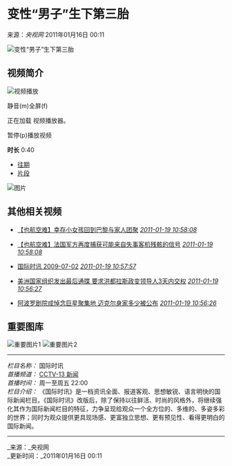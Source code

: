 # 变性“男子”生下第三胎

来源：_央视网_ 2011年01月16日 00:11

![变性“男子”生下第三胎](//p1.img.cctvpic.com/photoAlbum/templet/common/DEPA1452928146750159/right_butpng_03.png)

## 视频简介

![视频播放](//p1.img.cctvpic.com/photoAlbum/templet/common/DEPA1452928146750159/left_butpng_03.png)

静音(m)全屏(f)

正在加载 视频播放器。

暂停(p)播放视频

**时长** 0:40

- [往期](javascript:;)
- [片段](javascript:;)

![图片](https://v.img.cctvpic.com/image/media/qgds/2009/07/qgds_h264418000nero_aac32_20090702_1246541983704.jpg)

## 其他相关视频
 
- [【也航空难】幸存小女孩回到巴黎与家人团聚](https://tv.cctv.com/2011/01/19/VIDEqhCzCgdIMmbvSl96ooDA110112.shtml) _[2011-01-19 10:58:08](https://tv.cctv.com/2011/01/19/VIDEqhCzCgdIMmbvSl96ooDA110112.shtml)_

- [【也航空难】法国军方再度捕获可能来自失事客机残骸的信号](https://tv.cctv.com/2011/01/19/VIDEPPFGtUW4gcUzLKe51uDU110112.shtml) _[2011-01-19 10:58:08](https://tv.cctv.com/2011/01/19/VIDEPPFGtUW4gcUzLKe51uDU110112.shtml)_

- [国际时讯 2009-07-02](https://tv.cctv.com/2011/01/19/VIDEtckN6sSQzpCzeYWR5p15110112.shtml) _[2011-01-19 10:57:57](https://tv.cctv.com/2011/01/19/VIDEtckN6sSQzpCzeYWR5p15110112.shtml)_

- [美洲国家组织发出最后通牒 要求洪都拉斯政变领导人3天内交权](https://tv.cctv.com/2011/01/19/VIDEAfb97d4zqEy86lvkwkTa110112.shtml) _[2011-01-19 10:56:27](https://tv.cctv.com/2011/01/19/VIDEAfb97d4zqEy86lvkwkTa110112.shtml)_

- [阿波罗剧院成悼念巨星聚集地 迈克尔身家多少被公布](https://tv.cctv.com/2011/01/19/VIDEryxIsGvukHfOX0aiK4ti110112.shtml) _[2011-01-19 10:56:26](https://tv.cctv.com/2011/01/19/VIDEryxIsGvukHfOX0aiK4ti110112.shtml)_

## 重要图库

![重要图片1](https://p2.img.cctvpic.com/fmspic/2011/01/14/202a7ec45bb74f7e79fd53b29dab841f-1.jpg) 
![重要图片2](https://p5.img.cctvpic.com/fmspic/2011/01/18/2d3bb368f8af4d32021dabaa49274f1c-1.jpg)

---

*栏目名称：* 国际时讯  
*首播频道：* [CCTV-13 新闻](https://tv.cctv.com/cctv13/)  
*首播时间：* 周一至周五 22:00  
*栏目介绍：* 《国际时讯》是一档资讯全面、报道客观、思想敏锐、语言明快的国际新闻栏目。《国际时讯》改版后，除了保持以往鲜活、时尚的风格外，将继续强化其作为国际新闻栏目的特征，力争呈现给观众一个全方位的、多维的、多姿多彩的世界；同时为观众提供更具现场感、更富独立思想、更有预见性、看得更明白的国际新闻。  

---

_来源：_央视网  
_更新时间：_2011年01月16日 00:11